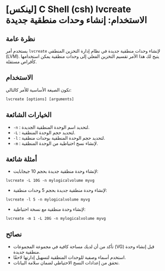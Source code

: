 # [لينكس] C Shell (csh) lvcreate الاستخدام: إنشاء وحدات منطقية جديدة

## نظرة عامة
يستخدم أمر `lvcreate` لإنشاء وحدات منطقية جديدة في نظام إدارة التخزين المنطقي (LVM). يتيح لك هذا الأمر تقسيم التخزين الفعلي إلى وحدات منطقية يمكن استخدامها كأقراص مستقلة.

## الاستخدام
تكون الصيغة الأساسية للأمر كالتالي:
```csh
lvcreate [options] [arguments]
```

## الخيارات الشائعة
- `-n` : لتحديد اسم الوحدة المنطقية الجديدة.
- `-L` : لتحديد حجم الوحدة المنطقية.
- `-l` : لتحديد حجم الوحدة المنطقية بوحدات منطقية.
- `-m` : لإنشاء نسخ احتياطية من الوحدة المنطقية.

## أمثلة شائعة
- لإنشاء وحدة منطقية جديدة بحجم 10 جيجابايت:
```csh
lvcreate -L 10G -n mylogicalvolume myvg
```

- لإنشاء وحدة منطقية جديدة بحجم 5 وحدات منطقية:
```csh
lvcreate -l 5 -n mylogicalvolume myvg
```

- لإنشاء وحدة منطقية مع نسخة احتياطية:
```csh
lvcreate -m 1 -L 20G -n mylogicalvolume myvg
```

## نصائح
- تأكد من أن لديك مساحة كافية في مجموعة المجموعات (VG) قبل إنشاء وحدة منطقية جديدة.
- استخدم أسماء وصفية للوحدات المنطقية لتسهيل إدارتها لاحقًا.
- تحقق من إعدادات النسخ الاحتياطي لضمان سلامة البيانات.